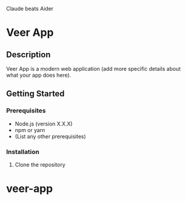 Claude beats Aider

# Veer App

## Description
Veer App is a modern web application (add more specific details about what your app does here).

## Getting Started

### Prerequisites
- Node.js (version X.X.X)
- npm or yarn
- (List any other prerequisites)

### Installation
1. Clone the repository
# veer-app